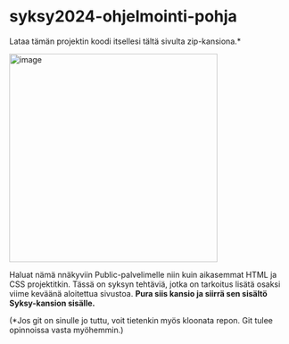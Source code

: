 ﻿# syksy2024-ohjelmointi-pohja

Lataa tämän projektin koodi itsellesi tältä sivulta zip-kansiona.\*

<img width="373" alt="image" src="https://github.com/webohjelmointi/kevat2024pohja/assets/102667765/8dc433ad-3883-4676-9696-2f682cc0adf9">


Haluat nämä nnäkyviin Public-palvelimelle niin kuin aikasemmat HTML ja CSS projektitkin.
Tässä on syksyn tehtäviä, jotka on tarkoitus lisätä osaksi viime keväänä aloitettua sivustoa. **Pura siis kansio ja siirrä sen sisältö Syksy-kansion sisälle.**


(\*Jos git on sinulle jo tuttu, voit tietenkin myös kloonata repon. Git tulee opinnoissa vasta myöhemmin.)
